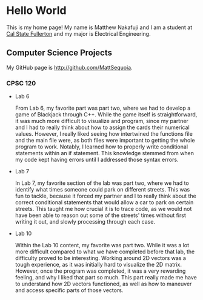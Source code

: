 # Hello World

This is my home page! My name is Matthew Nakafuji and I am a student at [Cal State Fullerton](http://www.fullerton.edu/) and my major is Electrical Engineering.

## Computer Science Projects

My GitHub page is http://github.com/MattSequoia.

### CPSC 120

* Lab 6

    From Lab 6, my favorite part was part two, where we had to develop a game of Blackjack through C++.
    While the game itself is straightforward, it was much more difficult to visualize and program,
    since my partner and I had to really think about how to assign the cards their numerical values.
    However, I really liked seeing how intertwined the functions file and the main file were, as both
    files were important to getting the whole program to work. Notably, I learned how to
    properly write conditional statements within an if statement. This knowledge stemmed from when my
    code kept having errors until I addressed those syntax errors.

* Lab 7

    In Lab 7, my favorite section of the lab was part two, where we had to identify what times
    someone could park on different streets. This was fun to tackle, because it forced my
    partner and I to really think about the correct conditional statements that would allow a car to
    park on certain streets. This taught me how crucial it is to trace code, as we would not have been
    able to reason out some of the streets' times without first writing it out, and slowly processing
    through each case.

* Lab 10

    Within the Lab 10 content, my favorite was part two. While it was a lot more difficult compared to what we
    have completed before that lab, the difficulty proved to be interesting. Working around 2D vectors was
    a tough experience, as it was initially hard to visualize the 2D matrix. However, once the program was
    completed, it was a very rewarding feeling, and why I liked that part so much. This part really made
    me have to understand how 2D vectors functioned, as well as how to maneuver and access specific
    parts of those vectors.